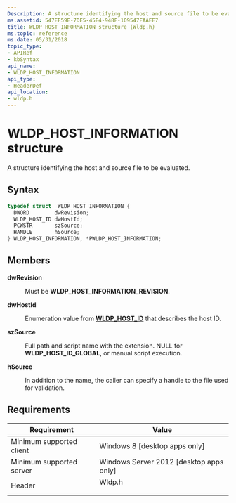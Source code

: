 ```yaml
---
Description: A structure identifying the host and source file to be evaluated.
ms.assetid: 547EF59E-7DE5-45E4-948F-109547FAAEE7
title: WLDP_HOST_INFORMATION structure (Wldp.h)
ms.topic: reference
ms.date: 05/31/2018
topic_type: 
- APIRef
- kbSyntax
api_name: 
- WLDP_HOST_INFORMATION
api_type: 
- HeaderDef
api_location: 
- wldp.h
---
```


# WLDP\_HOST\_INFORMATION structure

A structure identifying the host and source file to be evaluated.

## Syntax


```C++
typedef struct _WLDP_HOST_INFORMATION {
  DWORD        dwRevision;
  WLDP_HOST_ID dwHostId;
  PCWSTR       szSource;
  HANDLE       hSource;
} WLDP_HOST_INFORMATION, *PWLDP_HOST_INFORMATION;
```



## Members

<dl> <dt>

**dwRevision**
</dt> <dd>

Must be **WLDP\_HOST\_INFORMATION\_REVISION**.

</dd> <dt>

**dwHostId**
</dt> <dd>

Enumeration value from [**WLDP\_HOST\_ID**](wldp-host-id.md) that describes the host ID.

</dd> <dt>

**szSource**
</dt> <dd>

Full path and script name with the extension. NULL for **WLDP\_HOST\_ID\_GLOBAL**, or manual script execution.

</dd> <dt>

**hSource**
</dt> <dd>

In addition to the name, the caller can specify a handle to the file used for validation.

</dd> </dl>

## Requirements



| Requirement | Value |
|-------------------------------------|-----------------------------------------------------------------------------------|
| Minimum supported client<br/> | Windows 8 \[desktop apps only\]<br/>                                        |
| Minimum supported server<br/> | Windows Server 2012 \[desktop apps only\]<br/>                              |
| Header<br/>                   | <dl> <dt>Wldp.h</dt> </dl> |



 

 





